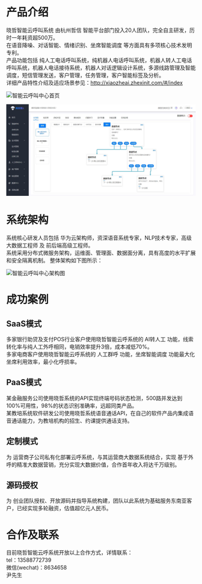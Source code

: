 
# 产品介绍
晓哲智能云呼叫系统 由杭州哲信 智能平台部门投入20人团队，完全自主研发，历时一年耗资超500万。</br>
在语音降噪、对话智能、情绪识别、坐席智能调度 等方面具有多项核心技术发明专利。</br>
产品功能包括 纯人工电话呼叫系统，纯机器人电话呼叫系统，机器人转人工电话呼叫系统，机器人电话接待系统，机器人对话逻辑设计系统，多源线路管理及智能调度，短信管理发送，客户管理，任务管理，客户智能标签及分析。</br>
详细产品特性介绍及适应场景参见：http://xiaozheai.zhexinit.com/#/index </br>

![智能云呼叫中心首页](https://github.com/yinzhaoyang/aicc/blob/master/UI-%E9%A6%96%E9%A1%B5.jpg)

![智能云呼叫中心话术设计](https://github.com/yinzhaoyang/aicc/blob/master/UI-%E8%AF%9D%E6%9C%AF%E8%AE%BE%E8%AE%A1.jpg)


# 系统架构
系统核心研发人员包括 华为云架构师，资深语音系统专家，NLP技术专家，高级大数据工程师 及 前后端高级工程师。</br>
系统采用分布式微服务架构，运维面、管理面、数据面分离，具有高度的水平扩展和安全隔离机制。 整体架构如下图所示：</br>

![智能云呼叫中心架构图](https://github.com/yinzhaoyang/aicc/blob/master/architecture.png)

# 成功案例
## SaaS模式
多家银行助贷及支付POS行业客户使用晓哲智能云呼系统的 AI转人工 功能，线索转化率与纯人工外呼相同，电销效率提升3倍，成本减低70%。</br>
多家电商客户使用晓哲智能云呼系统的 人工群呼 功能，坐席智能调度 功能最大化坐席利用效率，最小化呼损率。</br>

## PaaS模式
某金融服务公司使用晓哲系统的API实现终端号码状态检测，500路并发达到100%可用性，98%的状态识别准确率，远超同类产品。</br>
某教培系统软件研发公司使用晓哲系统语音通话API，在自己的软件产品内集成语音通话能力，为教培机构的招生、约课提供通话支持。</br>

## 定制模式
为 运营商子公司私有化部署云呼系统，与其运营商大数据系统结合，实现 基于外呼的精准大数据营销，充分实现大数据价值，合作首年收入将达千万级别。

## 源码授权
为 创业团队授权、开放源码并指导系统构建，团队以此系统为基础服务东南亚客户，已经实现多轮融资，估值超亿元人民币。

# 合作及联系
目前晓哲智能云呼系统开放以上合作方式，详情联系：</br>
tel：13588772739 </br>
微信(wechat)：8634658 </br>
尹先生
